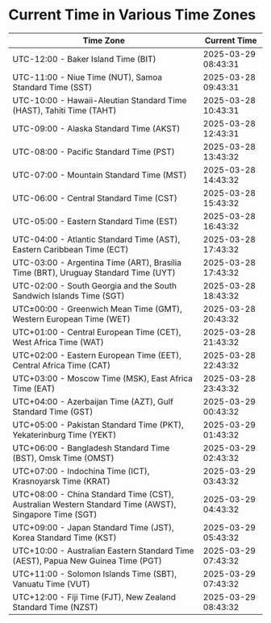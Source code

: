 # Current Time in Various Time Zones

| Time Zone | Current Time |
|-----------|--------------|
| UTC-12:00 - Baker Island Time (BIT) | 2025-03-29 08:43:31 |
| UTC-11:00 - Niue Time (NUT), Samoa Standard Time (SST) | 2025-03-28 09:43:31 |
| UTC-10:00 - Hawaii-Aleutian Standard Time (HAST), Tahiti Time (TAHT) | 2025-03-28 10:43:31 |
| UTC-09:00 - Alaska Standard Time (AKST) | 2025-03-28 12:43:31 |
| UTC-08:00 - Pacific Standard Time (PST) | 2025-03-28 13:43:32 |
| UTC-07:00 - Mountain Standard Time (MST) | 2025-03-28 14:43:32 |
| UTC-06:00 - Central Standard Time (CST) | 2025-03-28 15:43:32 |
| UTC-05:00 - Eastern Standard Time (EST) | 2025-03-28 16:43:32 |
| UTC-04:00 - Atlantic Standard Time (AST), Eastern Caribbean Time (ECT) | 2025-03-28 17:43:32 |
| UTC-03:00 - Argentina Time (ART), Brasília Time (BRT), Uruguay Standard Time (UYT) | 2025-03-28 17:43:32 |
| UTC-02:00 - South Georgia and the South Sandwich Islands Time (SGT) | 2025-03-28 18:43:32 |
| UTC±00:00 - Greenwich Mean Time (GMT), Western European Time (WET) | 2025-03-28 20:43:32 |
| UTC+01:00 - Central European Time (CET), West Africa Time (WAT) | 2025-03-28 21:43:32 |
| UTC+02:00 - Eastern European Time (EET), Central Africa Time (CAT) | 2025-03-28 22:43:32 |
| UTC+03:00 - Moscow Time (MSK), East Africa Time (EAT) | 2025-03-28 23:43:32 |
| UTC+04:00 - Azerbaijan Time (AZT), Gulf Standard Time (GST) | 2025-03-29 00:43:32 |
| UTC+05:00 - Pakistan Standard Time (PKT), Yekaterinburg Time (YEKT) | 2025-03-29 01:43:32 |
| UTC+06:00 - Bangladesh Standard Time (BST), Omsk Time (OMST) | 2025-03-29 02:43:32 |
| UTC+07:00 - Indochina Time (ICT), Krasnoyarsk Time (KRAT) | 2025-03-29 03:43:32 |
| UTC+08:00 - China Standard Time (CST), Australian Western Standard Time (AWST), Singapore Time (SGT) | 2025-03-29 04:43:32 |
| UTC+09:00 - Japan Standard Time (JST), Korea Standard Time (KST) | 2025-03-29 05:43:32 |
| UTC+10:00 - Australian Eastern Standard Time (AEST), Papua New Guinea Time (PGT) | 2025-03-29 07:43:32 |
| UTC+11:00 - Solomon Islands Time (SBT), Vanuatu Time (VUT) | 2025-03-29 07:43:32 |
| UTC+12:00 - Fiji Time (FJT), New Zealand Standard Time (NZST) | 2025-03-29 08:43:32 |
